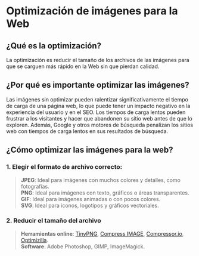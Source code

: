 # Optimización de imágenes para la Web

## ¿Qué es la optimización?
La optimización es reducir el tamaño de los archivos de las imágenes para que se carguen más rápido en la Web sin que pierdan calidad.

## ¿Por qué es importante optimizar las imágenes?
Las imágenes sin optimizar pueden ralentizar significativamente el tiempo de carga de una página web, lo que puede tener un impacto negativo en la experiencia del usuario y en el SEO. Los tiempos de carga lentos pueden frustrar a los visitantes y hacer que abandonen su sitio web antes de que lo exploren. Además, Google y otros motores de búsqueda penalizan los sitios web con tiempos de carga lentos en sus resultados de búsqueda.

## ¿Cómo optimizar las imágenes para la web?

###  1. Elegir el formato de archivo correcto:
  >**JPEG**: Ideal para imágenes con muchos colores y detalles, como fotografías.  
  >**PNG**: Ideal para imágenes con texto, gráficos o áreas transparentes.  
  >**GIF**: Ideal para imágenes animadas o con pocos colores.  
  >**SVG**: Ideal para iconos, logotipos y gráficos vectoriales.

### 2. Reducir el tamaño del archivo
  >**Herramientas online**: [TinyPNG](https://tinypng.com/), [Compress IMAGE](https://www.iloveimg.com/compress-image), [Compressor.io](https://compressor.io/), [Optimizilla](https://imagecompressor.com/).  
  >**Software**: Adobe Photoshop, GIMP, ImageMagick.
